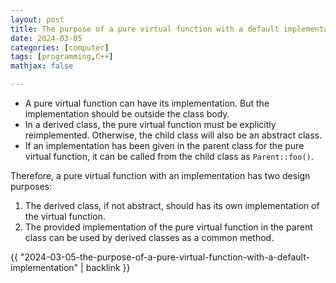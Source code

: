 ```yaml
---
layout: post
title: The purpose of a pure virtual function with a default implementation
date: 2024-03-05
categories: [computer]
tags: [programming,C++]
mathjax: false

---
```

-   A pure virtual function can have its implementation. But the implementation should be outside the class body.
-   In a derived class, the pure virtual function must be explicitly reimplemented. Otherwise, the child class will also be an abstract class.
-   If an implementation has been given in the parent class for the pure virtual function, it can be called from the child class as `Parent::foo()`.

Therefore, a pure virtual function with an implementation has two design purposes:

1.  The derived class, if not abstract, should has its own implementation of the virtual function.
2.  The provided implementation of the pure virtual function in the parent class can be used by derived classes as a common method.

{{ "2024-03-05-the-purpose-of-a-pure-virtual-function-with-a-default-implementation" | backlink }}
